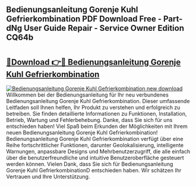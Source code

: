 ## Bedienungsanleitung Gorenje Kuhl Gefrierkombination PDF Download Free - Part-dNg User Guide Repair - Service Owner Edition CQ64b

# <h2><a href="http://df2cc7.blite.top/?on=Bedienungsanleitung+Gorenje+Kuhl+Gefrierkombination">🔗Download 👉🔴 Bedienungsanleitung Gorenje Kuhl Gefrierkombination</a></h2>

[![Bedienungsanleitung Gorenje Kuhl Gefrierkombination new download](https://i.imgur.com/lujVjoI.png)](http://df2cc7.blite.top/?on=Bedienungsanleitung+Gorenje+Kuhl+Gefrierkombination)
Willkommen bei der Bedienungsanleitung für Ihr neu verbundenes Bedienungsanleitung Gorenje Kuhl Gefrierkombination. Dieser umfassende Leitfaden soll Ihnen helfen, Ihr Produkt zu verstehen und erfolgreich zu betreiben. Sie finden detaillierte Informationen zu Funktionen, Installation, Betrieb, Wartung und Fehlerbehebung. Danke, dass Sie sich für uns entschieden haben! Viel Spaß beim Erkunden der Möglichkeiten mit Ihrem neuen Bedienungsanleitung Gorenje Kuhl Gefrierkombination! Bedienungsanleitung Gorenje Kuhl Gefrierkombination verfügt über eine Reihe fortschrittlicher Funktionen, darunter Geolokalisierung, intelligente Warnungen, anpassbare Designs und Mehrbenutzerzugriff, die alle einfach über die benutzerfreundliche und intuitive Benutzeroberfläche gesteuert werden können. Vielen Dank, dass Sie sich für Bedienungsanleitung Gorenje Kuhl GefrierkombinationD entschieden haben. Wir schätzen Ihr Vertrauen und Ihre Unterstützung.
